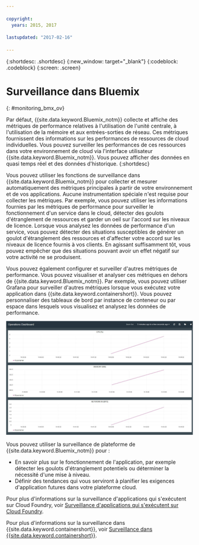 ```yaml
---

copyright:
  years: 2015, 2017

lastupdated: "2017-02-16"

---
```



{:shortdesc: .shortdesc}
{:new_window: target="_blank"}
{:codeblock: .codeblock}
{:screen: .screen}


# Surveillance dans Bluemix
{: #monitoring_bmx_ov}

Par défaut, {{site.data.keyword.Bluemix_notm}} collecte et affiche des métriques de performance relatives à l'utilisation de l'unité centrale, à l'utilisation de la mémoire et aux entrées-sorties de réseau. Ces métriques fournissent des informations sur les performances de ressources de cloud individuelles. Vous pouvez surveiller les performances de ces ressources dans votre environnement de cloud via l'interface utilisateur {{site.data.keyword.Bluemix_notm}}. Vous pouvez afficher des données en quasi temps réel et des données d'historique. {:shortdesc}

Vous pouvez utiliser les fonctions de surveillance dans {{site.data.keyword.Bluemix_notm}} pour collecter et mesurer automatiquement des métriques principales à partir de votre environnement et de vos applications. Aucune instrumentation spéciale n'est requise pour collecter les métriques. Par exemple, vous pouvez utiliser les informations fournies par les métriques de performance pour surveiller le fonctionnement d'un service dans le cloud, détecter des goulots d'étranglement de ressources et garder un oeil sur l'accord sur les niveaux de licence. Lorsque vous analysez les données de performance d'un service, vous pouvez détecter des situations susceptibles de générer un goulot d'étranglement des ressources et d'affecter votre accord sur les niveaux de licence fournis à vos clients. En agissant suffisamment tôt, vous pouvez empêcher que des situations pouvant avoir un effet négatif sur votre activité ne se produisent.   

Vous pouvez également configurer et surveiller d'autres métriques de performance. Vous pouvez visualiser et analyser ces métriques en dehors de {{site.data.keyword.Bluemix_notm}}. Par exemple, vous pouvez utiliser Grafana pour surveiller d'autres métriques lorsque vous exécutez votre application dans {{site.data.keyword.containershort}}. Vous pouvez personnaliser des tableaux de bord par instance de conteneur ou par espace dans lesquels vous visualisez et analysez les données de performance. 

![Vue de surveillance d'un conteneur dans Grafana qui s'exécute dans {{site.data.keyword.Bluemix_notm}}](images/monitoring_default_container_grafana_view.jpg)

Vous pouvez utiliser la surveillance de plateforme de {{site.data.keyword.Bluemix_notm}} pour :

* En savoir plus sur le fonctionnement de l'application, par exemple détecter les goulots d'étranglement potentiels ou déterminer la nécessité d'une mise à niveau.
* Définir des tendances qui vous serviront à planifier les exigences d'application futures dans votre plateforme cloud. 

Pour plus d'informations sur la surveillance d'applications qui s'exécutent sur Cloud Foundry, voir [Surveillance d'applications qui s'exécutent sur Cloud Foundry](monitoring_cf_apps.html#monitoring_bluemix_apps).

Pour plus d'informations sur la surveillance dans {{site.data.keyword.containershort}}, voir [Surveillance dans {{site.data.keyword.containershort}}](/docs/containers/monitoringandlogging/container_ml_monitor.html#container_ml_monitor).   

